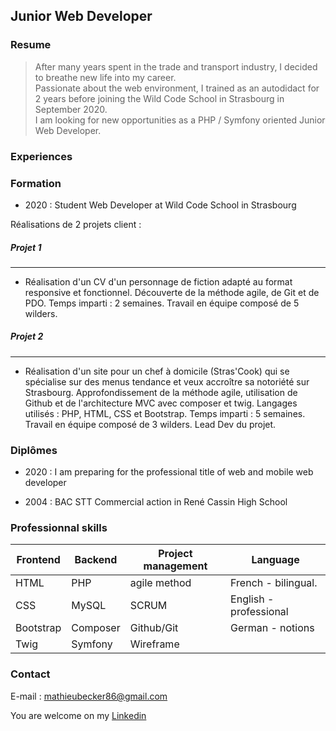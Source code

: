 ## Junior Web Developer  
  

### Resume 
  
> After many years spent in the trade and transport industry, I decided to breathe new life into my career.    
> Passionate about the web environment, I trained as an autodidact for 2 years before joining the Wild Code School in Strasbourg in September 2020.  
> I am looking for new opportunities as a PHP / Symfony oriented Junior Web Developer.

### Experiences
   
 
    
    
  
### Formation  

* 2020 :  Student Web Developer at Wild Code School in Strasbourg

Réalisations de 2 projets client :

##### Projet 1
-------
* Réalisation d'un CV d'un personnage de fiction adapté au format responsive et fonctionnel.
Découverte de la méthode agile, de Git et de PDO.
Temps imparti : 2 semaines.
Travail en équipe composé de 5 wilders.

##### Projet 2
-------
* Réalisation d'un site pour un chef à domicile (Stras'Cook) qui se spécialise sur des menus tendance et veux accroître sa notoriété sur Strasbourg.
Approfondissement de la méthode agile, utilisation de Github et de l'architecture MVC avec composer et twig.
Langages utilisés : PHP, HTML, CSS et Bootstrap.
Temps imparti : 5 semaines.
Travail en équipe composé de 3 wilders.
Lead Dev du projet.

### Diplômes

* 2020 : I am preparing for the professional title of web and mobile web developer

* 2004 : BAC STT Commercial action in René Cassin High School

### Professionnal skills  
  
|Frontend     |Backend  |Project management   |Language              |  
|--           |--       |--                   |--                    |  
|HTML         |PHP      |agile method         |French - bilingual.   |  
|CSS          |MySQL    |SCRUM                |English - professional|
|Bootstrap    |Composer |Github/Git           |German - notions      |  
|Twig         |Symfony  |Wireframe            |                      |  
  

### Contact

 E-mail : mathieubecker86@gmail.com
 
 You are welcome on my [Linkedin](https://www.linkedin.com/in/mathieu-becker86/)
 
 



